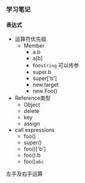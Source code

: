 ### 学习笔记
#### 表达式
+ 运算符优先级
    + Member
        + a.b
        + a[b]
        + foo`string` 可以传参
        + super.b
        + super['b']
        + new.target
        + new Foo()
+ Reference类型
    + Object
    + delete
    + key
    + assign
+ call expressions
    + foo()
    + super()
    + foo()['b']
    + foo().b
    + foo()`abc`

左手及右手运算